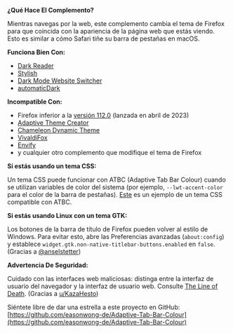 **¿Qué Hace El Complemento?**

Mientras navegas por la web, este complemento cambia el tema de Firefox para que coincida con la apariencia de la página web que estás viendo. Esto es similar a cómo Safari tiñe su barra de pestañas en macOS.

**Funciona Bien Con:**

- [Dark Reader](https://addons.mozilla.org/firefox/addon/darkreader/)
- [Stylish](https://addons.mozilla.org/firefox/addon/stylish/)
- [Dark Mode Website Switcher](https://addons.mozilla.org/firefox/addon/dark-mode-website-switcher/)
- [automaticDark](https://addons.mozilla.org/firefox/addon/automatic-dark/)

**Incompatible Con:**

- Firefox inferior a la [versión 112.0](https://www.mozilla.org/firefox/112.0/releasenotes/) (lanzada en abril de 2023)
- [Adaptive Theme Creator](https://addons.mozilla.org/firefox/addon/adaptive-theme-creator/)
- [Chameleon Dynamic Theme](https://addons.mozilla.org/firefox/addon/chameleon-dynamic-theme-fixed/)
- [VivaldiFox](https://addons.mozilla.org/firefox/addon/vivaldifox/)
- [Envify](https://addons.mozilla.org/firefox/addon/envify/)
- y cualquier otro complemento que modifique el tema de Firefox

**Si estás usando un tema CSS:**

Un tema CSS puede funcionar con ATBC (Adaptive Tab Bar Colour) cuando se utilizan variables de color del sistema (por ejemplo, `--lwt-accent-color` para el color de la barra de pestañas). [Este](https://github.com/easonwong-de/WhiteSurFirefoxThemeMacOS) es un ejemplo de un tema CSS compatible con ATBC.

**Si estás usando Linux con un tema GTK:**

Los botones de la barra de título de Firefox pueden volver al estilo de Windows. Para evitar esto, abre las Preferencias avanzadas (`about:config`) y establece `widget.gtk.non-native-titlebar-buttons.enabled` en `false`. (Gracias a [@anselstetter](https://github.com/anselstetter/))

**Advertencia De Seguridad:**

Cuidado con las interfaces web maliciosas: distinga entre la interfaz de usuario del navegador y la interfaz de usuario web. Consulte [The Line of Death](https://textslashplain.com/2017/01/14/the-line-of-death/). (Gracias a [u/KazaHesto](https://www.reddit.com/user/KazaHesto/))

Siéntete libre de dar una estrella a este proyecto en GitHub: [https://github.com/easonwong-de/Adaptive-Tab-Bar-Colour](https://github.com/easonwong-de/Adaptive-Tab-Bar-Colour)
